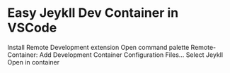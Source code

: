 # Easy Jeykll Dev Container in VSCode

Install Remote Development extension
Open command palette
Remote-Container: Add Development Container Configuration Files...
Select Jeykll
Open in container